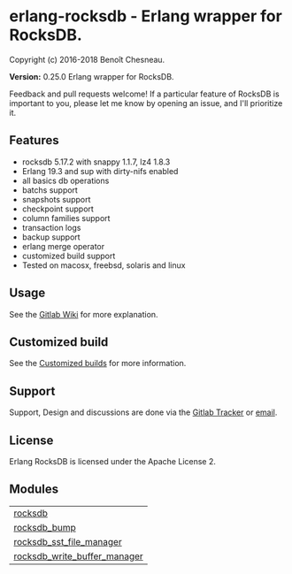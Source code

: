 

# erlang-rocksdb - Erlang wrapper for RocksDB. #

Copyright (c) 2016-2018 Benoît Chesneau.

__Version:__ 0.25.0 Erlang wrapper for RocksDB.

Feedback and pull requests welcome! If a particular feature of RocksDB is important to you, please let me know by opening an issue, and I'll prioritize it.

## Features

- rocksdb 5.17.2 with snappy 1.1.7, lz4 1.8.3
- Erlang 19.3 and sup with dirty-nifs enabled
- all basics db operations
- batchs support
- snapshots support
- checkpoint support
- column families support
- transaction logs
- backup support
- erlang merge operator
- customized build support
- Tested on macosx, freebsd, solaris and linux

## Usage

See the [Gitlab Wiki](https://gitlab.com/barrel-db/erlang-rocksdb/wikis/home) for more explanation.

## Customized build ##

See the [Customized builds](https://gitlab.com/barrel-db/erlang-rocksdb/blob/master/doc/customize_rocksdb_build.md) for more information.

## Support

Support, Design and discussions are done via the [Gitlab Tracker](https://gitlab.com/barrel-db/erlang-rocksdb/issues) or [email](mailto:incoming+barrel-db/erlang-rocksdb@gitlab.com).

## License

Erlang RocksDB is licensed under the Apache License 2.


## Modules ##


<table width="100%" border="0" summary="list of modules">
<tr><td><a href="https://gitlab.com/barrel-db/erlang-rocksdb/blob/master/doc/rocksdb.md" class="module">rocksdb</a></td></tr>
<tr><td><a href="https://gitlab.com/barrel-db/erlang-rocksdb/blob/master/doc/rocksdb_bump.md" class="module">rocksdb_bump</a></td></tr>
<tr><td><a href="https://gitlab.com/barrel-db/erlang-rocksdb/blob/master/doc/rocksdb_sst_file_manager.md" class="module">rocksdb_sst_file_manager</a></td></tr>
<tr><td><a href="https://gitlab.com/barrel-db/erlang-rocksdb/blob/master/doc/rocksdb_write_buffer_manager.md" class="module">rocksdb_write_buffer_manager</a></td></tr></table>

